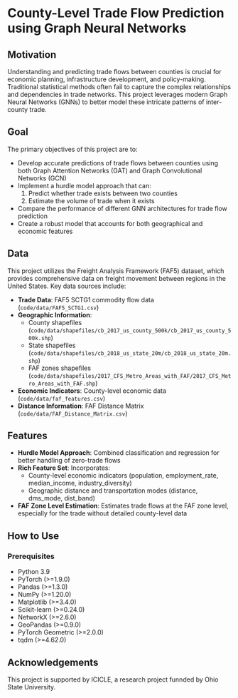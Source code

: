 # County-Level Trade Flow Prediction using Graph Neural Networks

## Motivation
Understanding and predicting trade flows between counties is crucial for economic planning, infrastructure development, and policy-making. Traditional statistical methods often fail to capture the complex relationships and dependencies in trade networks. This project leverages modern Graph Neural Networks (GNNs) to better model these intricate patterns of inter-county trade.

## Goal
The primary objectives of this project are to:
- Develop accurate predictions of trade flows between counties using both Graph Attention Networks (GAT) and Graph Convolutional Networks (GCN)
- Implement a hurdle model approach that can:
  1. Predict whether trade exists between two counties
  2. Estimate the volume of trade when it exists
- Compare the performance of different GNN architectures for trade flow prediction
- Create a robust model that accounts for both geographical and economic features

## Data
This project utilizes the Freight Analysis Framework (FAF5) dataset, which provides comprehensive data on freight movement between regions in the United States. Key data sources include:
- **Trade Data**: FAF5 SCTG1 commodity flow data (`code/data/FAF5_SCTG1.csv`)
- **Geographic Information**:
  - County shapefiles (`code/data/shapefiles/cb_2017_us_county_500k/cb_2017_us_county_500k.shp`)
  - State shapefiles (`code/data/shapefiles/cb_2018_us_state_20m/cb_2018_us_state_20m.shp`)
  - FAF zones shapefiles (`code/data/shapefiles/2017_CFS_Metro_Areas_with_FAF/2017_CFS_Metro_Areas_with_FAF.shp`)
- **Economic Indicators**: County-level economic data (`code/data/faf_features.csv`)
- **Distance Information**: FAF Distance Matrix (`code/data/FAF_Distance_Matrix.csv`)

## Features
- **Hurdle Model Approach**: Combined classification and regression for better handling of zero-trade flows
- **Rich Feature Set**: Incorporates:
  - County-level economic indicators (population, employment_rate, median_income, industry_diversity)
  - Geographic distance and transportation modes (distance, dms_mode, dist_band)
- **FAF Zone Level Estimation**: Estimates trade flows at the FAF zone level, especially for the trade without detailed county-level data

## How to Use

### Prerequisites
- Python 3.9
- PyTorch (>=1.9.0)
- Pandas (>=1.3.0)
- NumPy (>=1.20.0)
- Matplotlib (>=3.4.0)
- Scikit-learn (>=0.24.0)
- NetworkX (>=2.6.0)
- GeoPandas (>=0.9.0)
- PyTorch Geometric (>=2.0.0)
- tqdm (>=4.62.0)

## Acknowledgements
This project is supported by ICICLE, a research project funnded by Ohio State University.